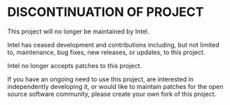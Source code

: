 # DISCONTINUATION OF PROJECT #
This project will no longer be maintained by Intel.  
  
Intel has ceased development and contributions including, but not limited to, maintenance, bug fixes, new releases, or updates, to this project.  
  
Intel no longer accepts patches to this project.  
  
If you have an ongoing need to use this project, are interested in independently developing it, or would like to maintain patches for the open source software community, please create your own fork of this project.  

